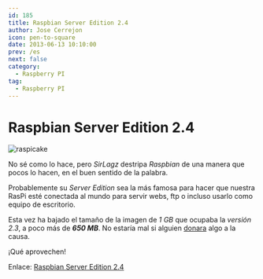 ```yaml
---
id: 185
title: Raspbian Server Edition 2.4
author: Jose Cerrejon
icon: pen-to-square
date: 2013-06-13 10:10:00
prev: /es
next: false
category:
  - Raspberry PI
tag:
  - Raspberry PI
---
```


# Raspbian Server Edition 2.4

![raspicake](/images/03_RaspberryPi.jpg)

No sé como lo hace, pero *SirLagz* destripa *Raspbian* de una manera que pocos lo hacen, en el buen sentido de la palabra.

Probablemente su *Server Edition* sea la más famosa para hacer que nuestra RasPi esté conectada al mundo para servir webs, ftp o incluso usarlo como equipo de escritorio.

Esta vez ha bajado el tamaño de la imagen de *1 GB* que ocupaba la *versión 2.3*, a poco más de ***650 MB***. No estaría mal si alguien [donara](https://www.paypalobjects.com/en_AU/i/btn/btn_donateCC_LG.gif) algo a la causa.

¡Qué aprovechen!

Enlace: [Raspbian Server Edition 2.4](http://sirlagz.net/wp-content/plugins/download-monitor/download.php?id=21)